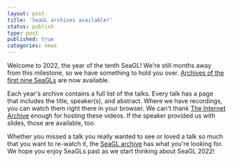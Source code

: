 ```yaml
---
layout: post
title: 'SeaGL archives available!'
status: publish
type: post
published: true
categories: news
---
```


Welcome to 2022, the year of the tenth SeaGL!
We're still months away from this milestone, so we have something to hold you over.
[Archives of the first nine SeaGLs](/archive) are now available.

Each year's archive contains a full list of the talks.
Every talk has a page that includes the title, speaker(s), and abstract.
Where we have recordings, you can watch them right there in your browser.
We can't thank [The Internet Archive](https://archive.org) enough for hosting these videos.
If the speaker provided us with slides, those are available, too.

Whether you missed a talk you really wanted to see or loved a talk so much that you want to re-watch it, the [SeaGL archive](/archive) has what you're looking for.
We hope you enjoy SeaGLs past as we start thinking about SeaGL 2022!
